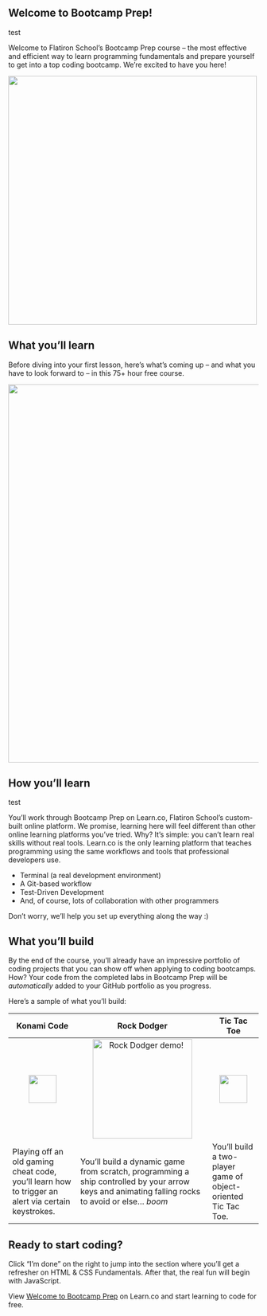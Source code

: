 ## Welcome to Bootcamp Prep!

test

Welcome to Flatiron School’s Bootcamp Prep course – the most effective and efficient way to learn programming fundamentals and prepare yourself to get into a top coding bootcamp. We’re excited to have you here!

<img height="auto" width="500px" src="https://s3-us-west-2.amazonaws.com/curriculum-content/streamlined-onboarding/dancing.gif" />

## What you’ll learn

Before diving into your first lesson, here’s what’s coming up – and what you have to look forward to – in this 75+ hour free course. 

  <img src="https://s3-us-west-2.amazonaws.com/curriculum-content/streamlined-onboarding/road+to+code.png" height="auto" width="760px"/>

## How you’ll learn

test

You’ll work through Bootcamp Prep on Learn.co, Flatiron School’s custom-built online platform. We promise, learning here will feel different than other online learning platforms you’ve tried. Why? It’s simple: you can’t learn real skills without real tools. Learn.co is the only learning platform that teaches programming using the same workflows and tools that professional developers use. 

* Terminal (a real development environment) 
* A Git-based workflow
* Test-Driven Development
* And, of course, lots of collaboration with other programmers

Don’t worry, we’ll help you set up everything along the way :) 

## What you’ll build

By the end of the course, you’ll already have an impressive portfolio of coding projects that you can show off when applying to coding bootcamps. How? Your code from the completed labs in Bootcamp Prep will be *automatically* added to your GitHub portfolio as you progress.

Here’s a sample of what you’ll build: 

| **Konami Code**  |  **Rock Dodger** |  **Tic Tac Toe** |
|------------------|------------------|------------------|
| <center><img height="56px" width="auto" src="https://s3-us-west-2.amazonaws.com/curriculum-content/streamlined-onboarding/konamicode-icon.svg" /></center> | <center><img src="https://curriculum-content.s3.amazonaws.com/web-development/bootcamp_prep/rock_dodger.gif" alt="Rock Dodger demo!" width="200px" height="auto"/></center> |  <center><img height="56px" width="auto" src="https://s3-us-west-2.amazonaws.com/curriculum-content/streamlined-onboarding/tictactoe-icon.svg" /></center> |
| Playing off an old gaming cheat code, you’ll learn how to trigger an alert via certain keystrokes. |  You’ll build a dynamic game from scratch, programming a ship controlled by your arrow keys and animating falling rocks to avoid or else… *boom* |  You’ll build a two-player game of object-oriented Tic Tac Toe. |












## Ready to start coding?

Click “I’m done” on the right to jump into the section where you’ll get a refresher on HTML & CSS Fundamentals. After that, the real fun will begin with JavaScript.



<p class='util--hide'>View <a href='https://learn.co/lessons/welcome-to-bootcamp-prep'>Welcome to Bootcamp Prep</a> on Learn.co and start learning to code for free.</p>
